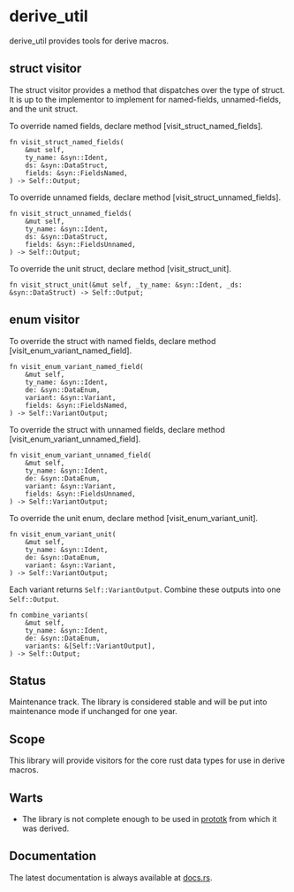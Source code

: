 derive_util
===========

derive_util provides tools for derive macros.

struct visitor
--------------

The struct visitor provides a method that dispatches over the type of struct.  It is up to the implementor to implement
for named-fields, unnamed-fields, and the unit struct.

To override named fields, declare method [visit_struct_named_fields].

```
fn visit_struct_named_fields(
    &mut self,
    ty_name: &syn::Ident,
    ds: &syn::DataStruct,
    fields: &syn::FieldsNamed,
) -> Self::Output;
```

To override unnamed fields, declare method [visit_struct_unnamed_fields].

```
fn visit_struct_unnamed_fields(
    &mut self,
    ty_name: &syn::Ident,
    ds: &syn::DataStruct,
    fields: &syn::FieldsUnnamed,
) -> Self::Output;
```

To override the unit struct, declare method [visit_struct_unit].

```
fn visit_struct_unit(&mut self, _ty_name: &syn::Ident, _ds: &syn::DataStruct) -> Self::Output;
```

enum visitor
------------

To override the struct with named fields, declare method [visit_enum_variant_named_field].

```
fn visit_enum_variant_named_field(
    &mut self,
    ty_name: &syn::Ident,
    de: &syn::DataEnum,
    variant: &syn::Variant,
    fields: &syn::FieldsNamed,
) -> Self::VariantOutput;
```

To override the struct with unnamed fields, declare method [visit_enum_variant_unnamed_field].

```
fn visit_enum_variant_unnamed_field(
    &mut self,
    ty_name: &syn::Ident,
    de: &syn::DataEnum,
    variant: &syn::Variant,
    fields: &syn::FieldsUnnamed,
) -> Self::VariantOutput;
```

To override the unit enum, declare method [visit_enum_variant_unit].

```
fn visit_enum_variant_unit(
    &mut self,
    ty_name: &syn::Ident,
    de: &syn::DataEnum,
    variant: &syn::Variant,
) -> Self::VariantOutput;
```

Each variant returns `Self::VariantOutput`.  Combine these outputs into one `Self::Output`.

```
fn combine_variants(
    &mut self,
    ty_name: &syn::Ident,
    de: &syn::DataEnum,
    variants: &[Self::VariantOutput],
) -> Self::Output;
```

Status
------

Maintenance track.  The library is considered stable and will be put into maintenance mode if unchanged for one year.

Scope
-----

This library will provide visitors for the core rust data types for use in derive macros.

Warts
-----

- The library is not complete enough to be used in [prototk](https://crates.io/crates/prototk) from which it was
  derived.

Documentation
-------------

The latest documentation is always available at [docs.rs](https://docs.rs/prototk/latest/prototk/).
